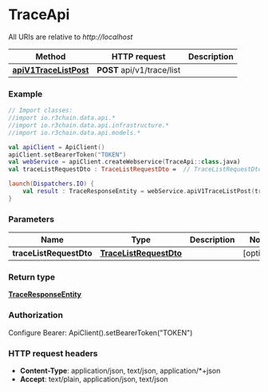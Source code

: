 # TraceApi

All URIs are relative to *http://localhost*

Method | HTTP request | Description
------------- | ------------- | -------------
[**apiV1TraceListPost**](TraceApi.md#apiV1TraceListPost) | **POST** api/v1/trace/list | 





### Example
```kotlin
// Import classes:
//import io.r3chain.data.api.*
//import io.r3chain.data.api.infrastructure.*
//import io.r3chain.data.api.models.*

val apiClient = ApiClient()
apiClient.setBearerToken("TOKEN")
val webService = apiClient.createWebservice(TraceApi::class.java)
val traceListRequestDto : TraceListRequestDto =  // TraceListRequestDto | 

launch(Dispatchers.IO) {
    val result : TraceResponseEntity = webService.apiV1TraceListPost(traceListRequestDto)
}
```

### Parameters

Name | Type | Description  | Notes
------------- | ------------- | ------------- | -------------
 **traceListRequestDto** | [**TraceListRequestDto**](TraceListRequestDto.md)|  | [optional]

### Return type

[**TraceResponseEntity**](TraceResponseEntity.md)

### Authorization


Configure Bearer:
    ApiClient().setBearerToken("TOKEN")

### HTTP request headers

 - **Content-Type**: application/json, text/json, application/*+json
 - **Accept**: text/plain, application/json, text/json

